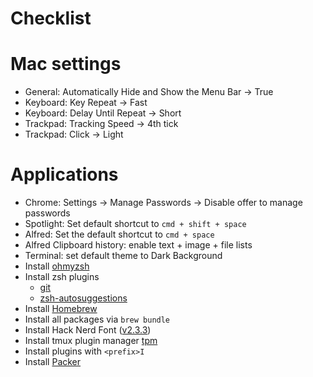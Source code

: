# Checklist

# Mac settings
- General: Automatically Hide and Show the Menu Bar -> True
- Keyboard: Key Repeat -> Fast
- Keyboard: Delay Until Repeat -> Short
- Trackpad: Tracking Speed -> 4th tick
- Trackpad: Click -> Light

# Applications
- Chrome: Settings -> Manage Passwords -> Disable offer to manage passwords
- Spotlight: Set default shortcut to `cmd + shift + space`
- Alfred: Set the default shortcut to `cmd + space`
- Alfred Clipboard history: enable text + image + file lists
- Terminal: set default theme to Dark Background
- Install [ohmyzsh](https://github.com/ohmyzsh/ohmyzsh)
- Install zsh plugins
    - [git](https://github.com/ohmyzsh/ohmyzsh/tree/master/plugins/git)
    - [zsh-autosuggestions](https://github.com/zsh-users/zsh-autosuggestions/blob/master/INSTALL.md)
- Install [Homebrew](https://brew.sh/)
- Install all packages via `brew bundle`
- Install Hack Nerd Font ([v2.3.3](https://github.com/ryanoasis/nerd-fonts/releases/tag/v2.3.3))
- Install tmux plugin manager [tpm](https://github.com/tmux-plugins/tpm)
- Install plugins with `<prefix>I`
- Install [Packer](https://github.com/wbthomason/packer.nvim#quickstart)
